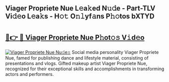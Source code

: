 ## Viager Propriete Nue L𝚎a𝚔ed N𝚞𝚍e - Part-TLV Vi𝚍𝚎o L𝚎a𝚔s - H𝚘𝚝 O𝚗𝚕yf𝚊ns P𝚑𝚘tos bXTYD

# <h2><a href="http://kff1bva.oniu.top/?m=Viager+Propriete+Nue">🔗👉 🔴 Viager Propriete Nue P𝚑ot𝚘𝚜 V𝚒d𝚎o</a></h2>

[![Viager Propriete Nue Nu𝚍e𝚜](https://i.imgur.com/0qMVB7G.gif)](http://kff1bva.oniu.top/?m=Viager+Propriete+Nue)
Social media personality Viager Propriete Nue, famed for publishing dance and lifestyle material, consisting of presentations and vlogs. Gifted makeup artist Viager Propriete Nue, recognized for their exceptional skills and accomplishments in transforming actors and performers.  
